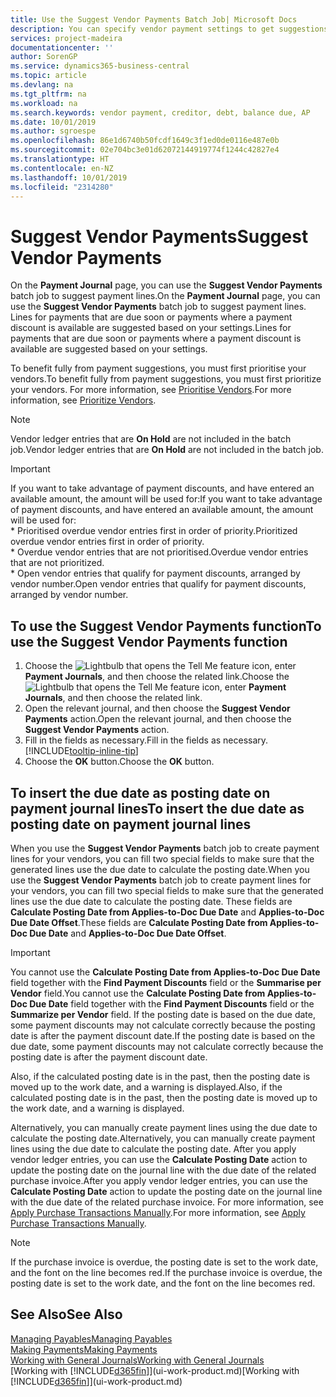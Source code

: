 ```yaml
---
title: Use the Suggest Vendor Payments Batch Job| Microsoft Docs
description: You can specify vendor payment settings to get suggestions or proposals for payments that are due soon or where a discount is available.
services: project-madeira
documentationcenter: ''
author: SorenGP
ms.service: dynamics365-business-central
ms.topic: article
ms.devlang: na
ms.tgt_pltfrm: na
ms.workload: na
ms.search.keywords: vendor payment, creditor, debt, balance due, AP
ms.date: 10/01/2019
ms.author: sgroespe
ms.openlocfilehash: 86e1d6740b50fcdf1649c3f1ed0de0116e487e0b
ms.sourcegitcommit: 02e704bc3e01d62072144919774f1244c42827e4
ms.translationtype: HT
ms.contentlocale: en-NZ
ms.lasthandoff: 10/01/2019
ms.locfileid: "2314280"
---
```

# <a name="suggest-vendor-payments"></a><span data-ttu-id="20c50-103">Suggest Vendor Payments</span><span class="sxs-lookup"><span data-stu-id="20c50-103">Suggest Vendor Payments</span></span>
<span data-ttu-id="20c50-104">On the **Payment Journal** page, you can use the **Suggest Vendor Payments** batch job to suggest payment lines.</span><span class="sxs-lookup"><span data-stu-id="20c50-104">On the **Payment Journal** page, you can use the **Suggest Vendor Payments** batch job to suggest payment lines.</span></span> <span data-ttu-id="20c50-105">Lines for payments that are due soon or payments where a payment discount is available are suggested based on your settings.</span><span class="sxs-lookup"><span data-stu-id="20c50-105">Lines for payments that are due soon or payments where a payment discount is available are suggested based on your settings.</span></span>

<span data-ttu-id="20c50-106">To benefit fully from payment suggestions, you must first prioritise your vendors.</span><span class="sxs-lookup"><span data-stu-id="20c50-106">To benefit fully from payment suggestions, you must first prioritize your vendors.</span></span> <span data-ttu-id="20c50-107">For more information, see [Prioritise Vendors](purchasing-how-prioritize-vendors.md).</span><span class="sxs-lookup"><span data-stu-id="20c50-107">For more information, see [Prioritize Vendors](purchasing-how-prioritize-vendors.md).</span></span>  

> [!NOTE]  
> <span data-ttu-id="20c50-108">Vendor ledger entries that are **On Hold** are not included in the batch job.</span><span class="sxs-lookup"><span data-stu-id="20c50-108">Vendor ledger entries that are **On Hold** are not included in the batch job.</span></span>  

> [!IMPORTANT]  
>   <span data-ttu-id="20c50-109">If you want to take advantage of payment discounts, and have entered an available amount, the amount will be used for:</span><span class="sxs-lookup"><span data-stu-id="20c50-109">If you want to take advantage of payment discounts, and have entered an available amount, the amount will be used for:</span></span>  
    * <span data-ttu-id="20c50-110">Prioritised overdue vendor entries first in order of priority.</span><span class="sxs-lookup"><span data-stu-id="20c50-110">Prioritized overdue vendor entries first in order of priority.</span></span>   
    * <span data-ttu-id="20c50-111">Overdue vendor entries that are not prioritised.</span><span class="sxs-lookup"><span data-stu-id="20c50-111">Overdue vendor entries that are not prioritized.</span></span>  
    * <span data-ttu-id="20c50-112">Open vendor entries that qualify for payment discounts, arranged by vendor number.</span><span class="sxs-lookup"><span data-stu-id="20c50-112">Open vendor entries that qualify for payment discounts, arranged by vendor number.</span></span>  

## <a name="to-use-the-suggest-vendor-payments-function"></a><span data-ttu-id="20c50-113">To use the Suggest Vendor Payments function</span><span class="sxs-lookup"><span data-stu-id="20c50-113">To use the Suggest Vendor Payments function</span></span>
1. <span data-ttu-id="20c50-114">Choose the ![Lightbulb that opens the Tell Me feature](media/ui-search/search_small.png "Tell me what you want to do") icon, enter **Payment Journals**, and then choose the related link.</span><span class="sxs-lookup"><span data-stu-id="20c50-114">Choose the ![Lightbulb that opens the Tell Me feature](media/ui-search/search_small.png "Tell me what you want to do") icon, enter **Payment Journals**, and then choose the related link.</span></span>  
2. <span data-ttu-id="20c50-115">Open the relevant journal, and then choose the **Suggest Vendor Payments** action.</span><span class="sxs-lookup"><span data-stu-id="20c50-115">Open the relevant journal, and then choose the **Suggest Vendor Payments** action.</span></span>  
3. <span data-ttu-id="20c50-116">Fill in the fields as necessary.</span><span class="sxs-lookup"><span data-stu-id="20c50-116">Fill in the fields as necessary.</span></span> [!INCLUDE[tooltip-inline-tip](includes/tooltip-inline-tip_md.md)]  
4. <span data-ttu-id="20c50-117">Choose the **OK** button.</span><span class="sxs-lookup"><span data-stu-id="20c50-117">Choose the **OK** button.</span></span>  

## <a name="to-insert-the-due-date-as-posting-date-on-payment-journal-lines"></a><span data-ttu-id="20c50-118">To insert the due date as posting date on payment journal lines</span><span class="sxs-lookup"><span data-stu-id="20c50-118">To insert the due date as posting date on payment journal lines</span></span>
<span data-ttu-id="20c50-119">When you use the **Suggest Vendor Payments** batch job to create payment lines for your vendors, you can fill two special fields to make sure that the generated lines use the due date to calculate the posting date.</span><span class="sxs-lookup"><span data-stu-id="20c50-119">When you use the **Suggest Vendor Payments** batch job to create payment lines for your vendors, you can fill two special fields to make sure that the generated lines use the due date to calculate the posting date.</span></span> <span data-ttu-id="20c50-120">These fields are **Calculate Posting Date from Applies-to-Doc Due Date** and **Applies-to-Doc Due Date Offset**.</span><span class="sxs-lookup"><span data-stu-id="20c50-120">These fields are **Calculate Posting Date from Applies-to-Doc Due Date** and **Applies-to-Doc Due Date Offset**.</span></span>  

> [!IMPORTANT]  
>   <span data-ttu-id="20c50-121">You cannot use the **Calculate Posting Date from Applies-to-Doc Due Date** field together with the **Find Payment Discounts** field or the **Summarise per Vendor** field.</span><span class="sxs-lookup"><span data-stu-id="20c50-121">You cannot use the **Calculate Posting Date from Applies-to-Doc Due Date** field together with the **Find Payment Discounts** field or the **Summarize per Vendor** field.</span></span> <span data-ttu-id="20c50-122">If the posting date is based on the due date, some payment discounts may not calculate correctly because the posting date is after the payment discount date.</span><span class="sxs-lookup"><span data-stu-id="20c50-122">If the posting date is based on the due date, some payment discounts may not calculate correctly because the posting date is after the payment discount date.</span></span>  

<span data-ttu-id="20c50-123">Also, if the calculated posting date is in the past, then the posting date is moved up to the work date, and a warning is displayed.</span><span class="sxs-lookup"><span data-stu-id="20c50-123">Also, if the calculated posting date is in the past, then the posting date is moved up to the work date, and a warning is displayed.</span></span>  

<span data-ttu-id="20c50-124">Alternatively, you can manually create payment lines using the due date to calculate the posting date.</span><span class="sxs-lookup"><span data-stu-id="20c50-124">Alternatively, you can manually create payment lines using the due date to calculate the posting date.</span></span> <span data-ttu-id="20c50-125">After you apply vendor ledger entries, you can use the **Calculate Posting Date** action to update the posting date on the journal line with the due date of the related purchase invoice.</span><span class="sxs-lookup"><span data-stu-id="20c50-125">After you apply vendor ledger entries, you can use the **Calculate Posting Date** action to update the posting date on the journal line with the due date of the related purchase invoice.</span></span> <span data-ttu-id="20c50-126">For more information, see [Apply Purchase Transactions Manually](payables-how-apply-purchase-transactions-manually.md).</span><span class="sxs-lookup"><span data-stu-id="20c50-126">For more information, see [Apply Purchase Transactions Manually](payables-how-apply-purchase-transactions-manually.md).</span></span>  

> [!NOTE]  
>   <span data-ttu-id="20c50-127">If the purchase invoice is overdue, the posting date is set to the work date, and the font on the line becomes red.</span><span class="sxs-lookup"><span data-stu-id="20c50-127">If the purchase invoice is overdue, the posting date is set to the work date, and the font on the line becomes red.</span></span>  

## <a name="see-also"></a><span data-ttu-id="20c50-128">See Also</span><span class="sxs-lookup"><span data-stu-id="20c50-128">See Also</span></span>
[<span data-ttu-id="20c50-129">Managing Payables</span><span class="sxs-lookup"><span data-stu-id="20c50-129">Managing Payables</span></span>](payables-manage-payables.md)  
[<span data-ttu-id="20c50-130">Making Payments</span><span class="sxs-lookup"><span data-stu-id="20c50-130">Making Payments</span></span>](payables-make-payments.md)  
[<span data-ttu-id="20c50-131">Working with General Journals</span><span class="sxs-lookup"><span data-stu-id="20c50-131">Working with General Journals</span></span>](ui-work-general-journals.md)  
<span data-ttu-id="20c50-132">[Working with [!INCLUDE[d365fin](includes/d365fin_md.md)]](ui-work-product.md)</span><span class="sxs-lookup"><span data-stu-id="20c50-132">[Working with [!INCLUDE[d365fin](includes/d365fin_md.md)]](ui-work-product.md)</span></span>  
